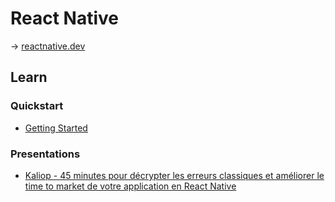 # React Native

→ [reactnative.dev](https://reactnative.dev/)

## Learn

### Quickstart

* [Getting Started](https://reactnative.dev/docs/getting-started)

### Presentations

* [Kaliop - 45 minutes pour décrypter les erreurs classiques et améliorer le time to market de votre application en React Native](https://digital.tech.kaliop.com/webinars/react-native)

